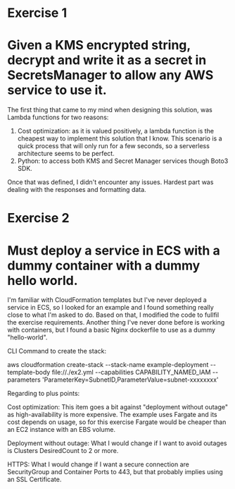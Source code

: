 # Exercise 1
# Given a KMS encrypted string, decrypt and write it as a secret in SecretsManager to allow any AWS service to use it.

The first thing that came to my mind when designing this solution, was Lambda functions for two reasons:
  1. Cost optimization: as it is valued positively, a lambda function is the cheapest way to implement this solution that I know.
  This scenario is a quick process that will only run for a few seconds, so a serverless architecture seems to be perfect.
  2. Python: to access both KMS and Secret Manager services though Boto3 SDK.

Once that was defined, I didn't encounter any issues. Hardest part was dealing with the responses and formatting data.

# Exercise 2
# Must deploy a service in ECS with a dummy container with a dummy hello world.

I'm familiar with CloudFormation templates but I've never deployed a service in ECS, so I looked for an example and
I found something really close to what I'm asked to do. Based on that, I modified the code to fullfil the exercise requirements.
Another thing I've never done before is working with containers, but I found a basic Nginx dockerfile to use as a dummy "hello-world".

CLI Command to create the stack: 

aws cloudformation create-stack --stack-name example-deployment --template-body file://./ex2.yml --capabilities CAPABILITY_NAMED_IAM --parameters 'ParameterKey=SubnetID,ParameterValue=subnet-xxxxxxxx'

Regarding to plus points: 

Cost optimization: This item goes a bit against "deployment without outage" as high-availability is more expensive. 
The example uses Fargate and its cost depends on usage, so for this exercise Fargate would be cheaper than an EC2 instance with an EBS volume.

Deployment without outage: What I would change if I want to avoid outages is Clusters DesiredCount to 2 or more.

HTTPS: What I would change if I want a secure connection are SecurityGroup and Container Ports to 443, but that probably implies using an SSL Certificate.
